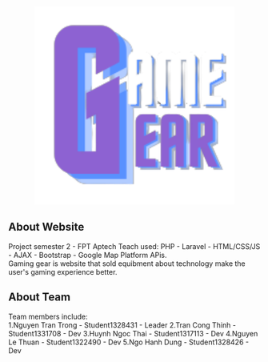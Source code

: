 <p align="center"><a href="" target="_blank"><img src="public/assets/logos/logo_web/logo.png" width="400"></a></p>

## About Website

Project semester 2 - FPT Aptech Teach used: PHP - Laravel - HTML/CSS/JS - AJAX - Bootstrap - Google Map Platform APis.
<br>
Gaming gear is website that sold equibment about technology make the user's gaming experience better.

## About Team

Team members include:
<br>
1.Nguyen Tran Trong - Student1328431 - Leader
2.Tran Cong Thinh - Student1331708 - Dev
3.Huynh Ngoc Thai - Student1317113 - Dev
4.Nguyen Le Thuan - Student1322490 - Dev
5.Ngo Hanh Dung - Student1328426 - Dev
